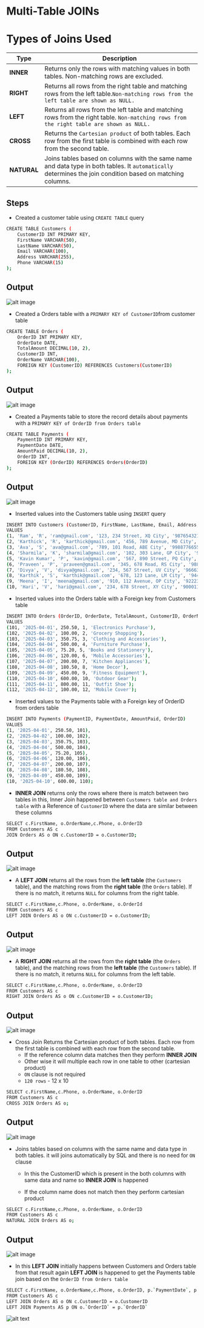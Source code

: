 # Multi-Table JOINs

# Types of Joins Used

| **Type**    | **Description**                                                                                                                                            |
| ----------- | ---------------------------------------------------------------------------------------------------------------------------------------------------------- |
| **INNER**   | Returns only the rows with matching values in both tables. Non-matching rows are excluded.                                                                 |
| **RIGHT**   | Returns all rows from the right table and matching rows from the left table.`Non-matching rows from the left table are shown as NULL.`                     |
| **LEFT**    | Returns all rows from the left table and matching rows from the right table. `Non-matching rows from the right table are shown as NULL.`                   |
| **CROSS**   | Returns the `Cartesian product` of both tables. Each row from the first table is combined with each row from the second table.                             |
| **NATURAL** | Joins tables based on columns with the same name and data type in both tables. It `automatically` determines the join condition based on matching columns. |

## Steps

- Created a customer table using `CREATE TABLE` query

```bash
CREATE TABLE Customers (
    CustomerID INT PRIMARY KEY,
    FirstName VARCHAR(50),
    LastName VARCHAR(50),
    Email VARCHAR(100),
    Address VARCHAR(255),
    Phone VARCHAR(15)
);
```

## Output

![alt image](./assests/Output1.png)

- Created a Orders table with a `PRIMARY KEY of CustomerID`from customer table

```bash
CREATE TABLE Orders (
    OrderID INT PRIMARY KEY,
    OrderDate DATE,
    TotalAmount DECIMAL(10, 2),
    CustomerID INT,
    OrderName VARCHAR(100),
    FOREIGN KEY (CustomerID) REFERENCES Customers(CustomerID)
);
```

## Output

![alt image](./assests/Output2.png)

- Created a Payments table to store the record details about payments with a `PRIMARY KEY of OrderID from Orders table`

```bash
CREATE TABLE Payments (
    PaymentID INT PRIMARY KEY,
    PaymentDate DATE,
    AmountPaid DECIMAL(10, 2),
    OrderID INT,
    FOREIGN KEY (OrderID) REFERENCES Orders(OrderID)
);
```

## Output

![alt image](./assests/Output3.png)

- Inserted values into the Customers table using `INSERT` query

```bash
INSERT INTO Customers (CustomerID, FirstName, LastName, Email, Address, Phone)
VALUES
(1, 'Ram', 'R', 'ram@gmail.com', '123, 234 Street, XQ City', '9876543210'),
(2, 'Karthick', 'R', 'karthick@gmail.com', '456, 789 Avenue, MD City', '9123456789'),
(3, 'Ava', 'S', 'ava@gmail.com', '789, 101 Road, ABE City', '9988776655'),
(4, 'Sharmila', 'K', 'sharmila@gmail.com', '102, 303 Lane, GP City', '9988998877'),
(5, 'Kavin Kumar', 'P', 'kavin@gmail.com', '567, 890 Street, PQ City', '9776655443'),
(6, 'Praveen', 'P', 'praveen@gmail.com', '345, 678 Road, RS City', '9887766554'),
(7, 'Divya', 'V', 'divya@gmail.com', '234, 567 Street, UV City', '9666334455'),
(8, 'Karthik', 'S', 'karthik@gmail.com', '678, 123 Lane, LM City', '9444222333'),
(9, 'Meena', 'I', 'meena@gmail.com', '910, 112 Avenue, OP City', '9222333444'),
(10, 'Hari', 'V', 'hari@gmail.com', '234, 678 Street, XY City', '9000112233');
```

- Inserted values into the Orders table with a Foreign key from Customers table

```bash
INSERT INTO Orders (OrderID, OrderDate, TotalAmount, CustomerID, OrderName)
VALUES
(101, '2025-04-01', 250.50, 1, 'Electronics Purchase'),
(102, '2025-04-02', 100.00, 2, 'Grocery Shopping'),
(103, '2025-04-03', 350.75, 3, 'Clothing and Accessories'),
(104, '2025-04-04', 500.00, 4, 'Furniture Purchase'),
(105, '2025-04-05', 75.20, 5, 'Books and Stationery'),
(106, '2025-04-06', 120.00, 6, 'Mobile Accessories'),
(107, '2025-04-07', 200.00, 7, 'Kitchen Appliances'),
(108, '2025-04-08', 180.50, 8, 'Home Decor'),
(109, '2025-04-09', 450.00, 9, 'Fitness Equipment'),
(110, '2025-04-10', 600.00, 10, 'Outdoor Gear');
(111, '2025-04-11', 800.00, 11, 'Outfit Shoe');
(112, '2025-04-12', 100.00, 12, 'Mobile Cover');
```

- Inserted values to the Payments table with a Foreign key of OrderID from orders table

```bash
INSERT INTO Payments (PaymentID, PaymentDate, AmountPaid, OrderID)
VALUES
(1, '2025-04-01', 250.50, 101),
(2, '2025-04-02', 100.00, 102),
(3, '2025-04-03', 350.75, 103),
(4, '2025-04-04', 500.00, 104),
(5, '2025-04-05', 75.20, 105),
(6, '2025-04-06', 120.00, 106),
(7, '2025-04-07', 200.00, 107),
(8, '2025-04-08', 180.50, 108),
(9, '2025-04-09', 450.00, 109),
(10, '2025-04-10', 600.00, 110);
```

- **INNER JOIN** returns only the rows where there is match between two tables in this, Inner Join happened between `Customers table and Orders table` with a Reference of `CustomerID` where the data are similar between these columns

```bash
SELECT c.FirstName, o.OrderName,c.Phone, o.OrderID
FROM Customers AS c
JOIN Orders AS o ON c.CustomerID = o.CustomerID;
```

## Output

![alt image](./assests/Output4.png)

- A **LEFT JOIN** returns all the rows from the **left table** (the `Customers` table), and the matching rows from the **right table** (the `Orders` table). If there is no match, it returns `NULL` for columns from the right table.

```bash
SELECT c.FirstName,c.Phone, o.OrderName, o.OrderId
FROM Customers AS c
LEFT JOIN Orders AS o ON c.CustomerID = o.CustomerID;
```

## Output

![alt image](./assests/Output5.png)

- A **RIGHT JOIN** returns all the rows from the **right table** (the `Orders` table), and the matching rows from the **left table** (the `Customers` table). If there is no match, it returns `NULL` for columns from the left table.

```bash
SELECT c.FirstName,c.Phone, o.OrderName, o.OrderID
FROM Customers AS c
RIGHT JOIN Orders AS o ON c.CustomerID = o.CustomerID;
```

## Output

![alt image](./assests/Output6.png)

- Cross Join Returns the Cartesian product of both tables. Each row from the first table is combined with each row from the second table.
  - If the reference column data matches then they perform **INNER JOIN**
  - Other wise it will multiple each row in one table to other (cartesian product)
  - `ON` clause is not required
  - `120 rows` - 12 x 10

```bash
SELECT c.FirstName,c.Phone, o.OrderName, o.OrderID
FROM Customers AS c
CROSS JOIN Orders AS o;
```

## Output

![alt image](./assests/Output7.png)

- Joins tables based on columns with the same name and data type in both tables. it will joins automatically by SQL and there is no need for `ON` clause

  - In this the CustomerID which is present in the both columns with same data and name so **INNER JOIN** is happened

  - If the column name does not match then they perform cartesian product

```bash
SELECT c.FirstName,c.Phone, o.OrderName, o.OrderID
FROM Customers AS c
NATURAL JOIN Orders AS o;
```

## Output

![alt image](./assests/Output8.png)

- In this **LEFT JOIN** initially happens between Customers and Orders table from that result again **LEFT JOIN** is happened to get the Payments table join based on the `OrderID from Orders table`

```bash
SELECT c.FirstName, o.OrderName,c.Phone, o.OrderID, p.`PaymentDate`, p.`AmountPaid`
FROM Customers AS c
LEFT JOIN Orders AS o ON c.CustomerID = o.CustomerID
LEFT JOIN Payments AS p ON o.`OrderID` = p.`OrderID`
```

![alt text](./assests/Output9.png)
